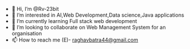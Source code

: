 - 👋 Hi, I’m @Rv-23bit
- 👀 I’m interested in AI,Web Development,Data science,Java applications
- 🌱 I’m currently learning Full stack web development
- 💞️ I’m looking to collaborate on Web Management System for an organisation
- 📫 How to reach me (E)- raghavbatra44@gmail.com

<!---
Rv-23bit/Rv-23bit is a ✨ special ✨ repository because its `README.md` (this file) appears on your GitHub profile.
You can click the Preview link to take a look at your changes.
--->
